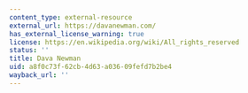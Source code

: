 ```yaml
---
content_type: external-resource
external_url: https://davanewman.com/
has_external_license_warning: true
license: https://en.wikipedia.org/wiki/All_rights_reserved
status: ''
title: Dava Newman
uid: a8f0c73f-62cb-4d63-a036-09fefd7b2be4
wayback_url: ''
---
```

